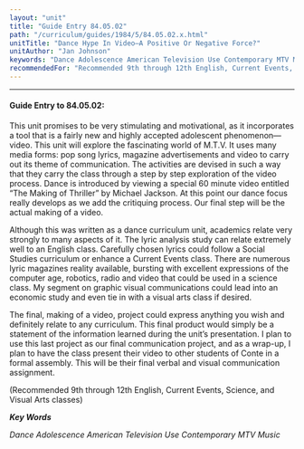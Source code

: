 ```yaml
---
layout: "unit"
title: "Guide Entry 84.05.02"
path: "/curriculum/guides/1984/5/84.05.02.x.html"
unitTitle: "Dance Hype In Video—A Positive Or Negative Force?"
unitAuthor: "Jan Johnson"
keywords: "Dance Adolescence American Television Use Contemporary MTV Music"
recommendedFor: "Recommended 9th through 12th English, Current Events, Science, and Visual Arts classes"
---
```

<body>
<hr/>
<h4>
Guide Entry to 84.05.02:
</h4>
This unit promises to be very stimulating and motivational, as it incorporates a tool that is a fairly new and highly accepted adolescent phenomenon—video.  This unit will explore the fascinating world of M.T.V.  It uses many media forms: pop song lyrics, magazine advertisements and video to carry out its theme of communication.  The activities are devised in such a way that they carry the class through a step by step exploration of the video process.  Dance is introduced by viewing a special 60 minute video entitled “The Making of Thriller” by Michael Jackson.  At this point our dance focus really develops as we add the critiquing process.  Our final step will be the actual making of a video.
<p>
Although this was written as a dance curriculum unit, academics relate very strongly to many aspects of it.  The lyric analysis study can relate extremely well to an English class.  Carefully chosen lyrics could follow a Social Studies curriculum or enhance a Current Events class.  There are numerous lyric magazines reality available, bursting with excellent expressions of the computer age, robotics, radio and video that could be used in a science class.  My segment on graphic visual communications could lead into an economic study and even tie in with a visual arts class if desired.
</p>
<p>
The final, making of a video, project could express anything you wish and definitely relate to any curriculum.  This final product would simply be a statement of the information learned during the unit’s presentation.  I plan to use this last project as our final communication project, and as a wrap-up, I plan to have the class present their video to other students of Conte in a formal assembly. This will be their final verbal and visual communication assignment.
</p>
<p>
(Recommended 9th through 12th English, Current Events, Science, and Visual Arts classes)
</p>
<p>
<b>
<i>
Key Words
</i>
</b>
<br/>
</p>
<p>
<i>
Dance Adolescence American Television Use Contemporary MTV Music
</i>
</p>
</body>